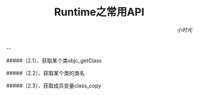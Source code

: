 
<h1><center>Runtime之常用API</center></h1>

<h6 align='right'>小时光</h6>
--


#####（2.1）、获取某个类objc_getClass

#####（2.2）、获取某个类的类名

#####（2.3）、获取成员变量class_copy